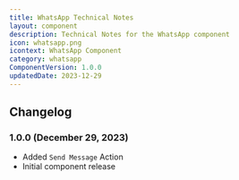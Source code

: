 ```yaml
---
title: WhatsApp Technical Notes
layout: component
description: Technical Notes for the WhatsApp component
icon: whatsapp.png
icontext: WhatsApp Component
category: whatsapp
ComponentVersion: 1.0.0
updatedDate: 2023-12-29
---
```


## Changelog

### 1.0.0 (December 29, 2023)

- Added `Send Message` Action
- Initial component release
